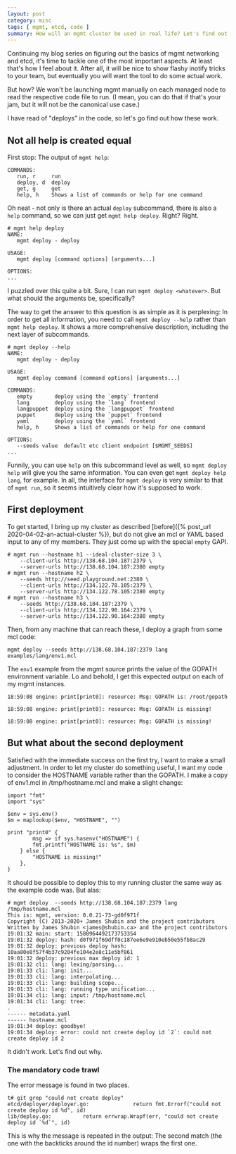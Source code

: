 ```yaml
---
layout: post
category: misc
tags: [ mgmt, etcd, code ]
summary: How will an mgmt cluster be used in real life? Let's find out.
---
```


Continuing my blog series on figuring out the basics of mgmt networking and
etcd, it's time to tackle one of the most important aspects. At least that's
how I feel about it. After all, it will be nice to show flashy inotify tricks
to your team, but eventually you will want the tool to do some actual work.

But how? We won't be launching mgmt manually on each managed node to read the
respective code file to run. (I mean, you can do that if that's your jam, but
it will not be the canonical use case.)

I have read of "deploys" in the code, so let's go find out how these work.

## Not all help is created equal

First stop: The output of `mgmt help`:

```
COMMANDS:
   run, r     run
   deploy, d  deploy
   get, g     get
   help, h    Shows a list of commands or help for one command
```

Oh neat - not only is there an actual `deploy` subcommand, there is also a
`help` command, so we can just get `mgmt help deploy`. Right? Right.

```
# mgmt help deploy
NAME:
   mgmt deploy - deploy

USAGE:
   mgmt deploy [command options] [arguments...]

OPTIONS:
...
```

I puzzled over this quite a bit. Sure, I can run `mgmt deploy <whatever>`.
But what should the arguments be, specifically?

The way to get the answer to this question is as simple as it is perplexing:
In order to get all information,
you need to call `mgmt deploy --help` rather than `mgmt help deploy`. It shows
a more comprehensive description, including the next layer of subcommands.

```
# mgmt deploy --help
NAME:
   mgmt deploy - deploy

USAGE:
   mgmt deploy command [command options] [arguments...]

COMMANDS:
   empty       deploy using the `empty` frontend
   lang        deploy using the `lang` frontend
   langpuppet  deploy using the `langpuppet` frontend
   puppet      deploy using the `puppet` frontend
   yaml        deploy using the `yaml` frontend
   help, h     Shows a list of commands or help for one command

OPTIONS:
   --seeds value  default etc client endpoint [$MGMT_SEEDS]
...
```

Funnily, you can use `help` on this subcommand level as well, so `mgmt deploy
help` will give you the same information. You can even get `mgmt deploy help
lang`, for example. In all, the interface for `mgmt deploy` is very similar to
that of `mgmt run`, so it seems intuitively clear how it's supposed to work.

## First deployment

To get started, I bring up my cluster as described 
[before]({% post_url 2020-04-02-an-actual-cluster %}), but do not give an
mcl or YAML based input to any of my members. They just come up with the
special `empty` GAPI.

```
# mgmt run --hostname h1 --ideal-cluster-size 3 \
    --client-urls http://138.68.104.187:2379 \
    --server-urls http://138.68.104.187:2380 empty
# mgmt run --hostname h2 \
    --seeds http://seed.playground.net:2380 \
    --client-urls http://134.122.78.105:2379 \
    --server-urls http://134.122.78.105:2380 empty
# mgmt run --hostname h3 \
    --seeds http://138.68.104.187:2379 \
    --client-urls http://134.122.90.164:2379 \
    --server-urls http://134.122.90.164:2380 empty
```

Then, from any machine that can reach these, I deploy a graph from some mcl
code:

```
mgmt deploy --seeds http://138.68.104.187:2379 lang examples/lang/env1.mcl
```

The `env1` example from the mgmt source prints the value of the GOPATH
environment variable. Lo and behold, I get this expected output on each of my
mgmt instances.

```
18:59:08 engine: print[print0]: resource: Msg: GOPATH is: /root/gopath
```

```
18:59:08 engine: print[print0]: resource: Msg: GOPATH is missing!
```

```
18:59:08 engine: print[print0]: resource: Msg: GOPATH is missing!
```

## But what about the second deployment

Satisfied with the immediate success on the first try, I want to make a small
adjustment. In order to let my cluster do something useful, I want my code
to consider the HOSTNAME variable rather than the GOPATH. I make a copy of
env1.mcl in /tmp/hostname.mcl and make a slight change:

```
import "fmt"
import "sys"

$env = sys.env()
$m = maplookup($env, "HOSTNAME", "")

print "print0" {
        msg => if sys.hasenv("HOSTNAME") {
		fmt.printf("HOSTNAME is: %s", $m)
	} else {
		"HOSTNAME is missing!"
	},
}
```

It should be possible to deploy this to my running cluster the same way as the
example code was. But alas:

```
# mgmt deploy  --seeds http://138.68.104.187:2379 lang /tmp/hostname.mcl
This is: mgmt, version: 0.0.21-73-gd0f971f
Copyright (C) 2013-2020+ James Shubin and the project contributors
Written by James Shubin <james@shubin.ca> and the project contributors
19:01:32 main: start: 1588964492173753354
19:01:32 deploy: hash: d0f971f69dff0c187ee6e9e910eb50e55fb8ac29
19:01:32 deploy: previous deploy hash: 10aa80e8f57f4b37c9204fe104e2e8c11e5bf861
19:01:32 deploy: previous max deploy id: 1
19:01:32 cli: lang: lexing/parsing...
19:01:33 cli: lang: init...
19:01:33 cli: lang: interpolating...
19:01:33 cli: lang: building scope...
19:01:33 cli: lang: running type unification...
19:01:34 cli: lang: input: /tmp/hostname.mcl
19:01:34 cli: lang: tree:
.
------ metadata.yaml
------ hostname.mcl
19:01:34 deploy: goodbye!
19:01:34 deploy: error: could not create deploy id `2`: could not create deploy id 2
```

It didn't work. Let's find out why.

### The mandatory code trawl

The error message is found in two places.

```
t# git grep "could not create deploy"
etcd/deployer/deployer.go:              return fmt.Errorf("could not create deploy id %d", id)
lib/deploy.go:          return errwrap.Wrapf(err, "could not create deploy id `%d`", id)
```

This is why the message is repeated in the output: The second match (the one
with the backticks around the id number) wraps the first one.

